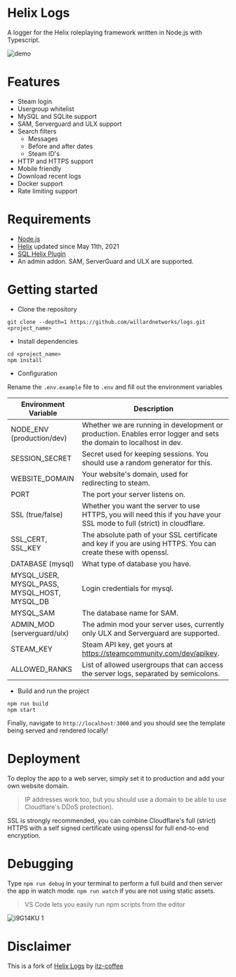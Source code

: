 # Helix Logs
A logger for the Helix roleplaying framework written in Node.js with Typescript.

![demo](https://i.imgur.com/bEDbdJe.gif)

# Features
- Steam login
- Usergroup whitelist
- MySQL and SQLite support
- SAM, Serverguard and ULX support
- Search filters
  - Messages
  - Before and after dates
  - Steam ID's
- HTTP and HTTPS support
- Mobile friendly
- Download recent logs
- Docker support
- Rate limiting support

# Requirements
- [Node.js](https://nodejs.org/en/)
- [Helix](https://github.com/NebulousCloud/helix) updated since May 11th, 2021
- [SQL Helix Plugin](https://github.com/wildflowericecoffee/helix-plugins/tree/main/logger.lua)
- An admin addon. SAM, ServerGuard and ULX are supported.

# Getting started
- Clone the repository
```
git clone --depth=1 https://github.com/willardnetworks/logs.git <project_name>
```
- Install dependencies
```
cd <project_name>
npm install
```
- Configuration

Rename the `.env.example` file to `.env` and fill out the environment variables

| Environment Variable                            	| Description                                                                                                            	|
|-------------------------------------------------	|------------------------------------------------------------------------------------------------------------------------	|
| NODE_ENV (production/dev)                       	| Whether we are running in development or production. Enables error logger and sets the domain to localhost in dev.     	|
| SESSION_SECRET                                  	| Secret used for keeping sessions. You should use a random generator for this.                                          	|
| WEBSITE_DOMAIN                                  	| Your website's domain, used for redirecting to steam.                                                                  	|
| PORT                                            	| The port your server listens on.                                                                                       	|
| SSL (true/false)                                	| Whether you want the server to use HTTPS, you will need this if you have your SSL mode to full (strict) in cloudflare. 	|
| SSL_CERT, SSL_KEY                                 | The absolute path of your SSL certificate and key if you are using HTTPS. You can create these with openssl.            |
| DATABASE (mysql)                         	        | What type of database you have.                                                                                        	|
| MYSQL_USER, MYSQL_PASS,<br>MYSQL_HOST, MYSQL_DB 	| Login credentials for mysql.                                                                                           	|
| MYSQL_SAM                                       	| The database name for SAM.                                                                                          	  |
| ADMIN_MOD (serverguard/ulx)                     	| The admin mod your server uses, currently only ULX and Serverguard are supported.                                      	|
| STEAM_KEY                                       	| Steam API key, get yours at https://steamcommunity.com/dev/apikey.                                                     	|
| ALLOWED_RANKS                                   	| List of allowed usergroups that can access the server logs, separated by semicolons.                                   	|
- Build and run the project
```
npm run build
npm start
```

Finally, navigate to `http://localhost:3000` and you should see the template being served and rendered locally!

# Deployment
To deploy the app to a web server, simply set it to production and add your own website domain.
> IP addresses work too, but you should use a domain to be able to use Cloudflare's DDoS protection).

SSL is strongly recommended, you can combine Cloudflare's full (strict) HTTPS with a self signed certificate using openssl for full end-to-end encryption.

# Debugging
Type `npm run debug` in your terminal to perform a full build and then server the app in watch mode. `npm run watch` if you are not using static assets.
> VS Code lets you easily run npm scripts from the editor

![i9G14KU 1](https://user-images.githubusercontent.com/36643731/123026088-378b3f00-d3a1-11eb-9dbb-873bf0a7e21e.png)

# Disclaimer
This is a fork of [Helix Logs](https://github.com/itz-coffee/helix-logs) by [itz-coffee](https://github.com/itz-coffee)
